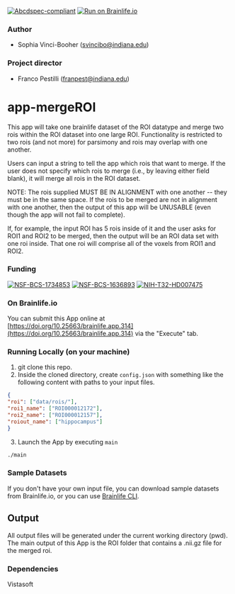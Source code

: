 [![Abcdspec-compliant](https://img.shields.io/badge/ABCD_Spec-v1.1-green.svg)](https://github.com/brain-life/abcd-spec)
[![Run on Brainlife.io](https://img.shields.io/badge/Brainlife-bl.app.219-blue.svg)](https://doi.org/10.25663/brainlife.app.314)

### Author
- Sophia Vinci-Booher (svincibo@indiana.edu)

### Project director
- Franco Pestilli (franpest@indiana.edu)

# app-mergeROI

This app will take one brainlife dataset of the ROI datatype and merge two rois within the ROI dataset into one large ROI. Functionality is restricted to two rois (and not more) for parsimony and rois may overlap with one another.

Users can input a string to tell the app which rois that want to merge. If the user does not specify which rois to merge (i.e., by leaving either field blank), it will merge all rois in the ROI dataset.

NOTE: The rois supplied MUST BE IN ALIGNMENT with one another -- they must be in the same space. If the rois to be merged are not in alignment with one another, then the output of this app will be UNUSABLE (even though the app will not fail to complete).

If, for example, the input ROI has 5 rois inside of it and the user asks for ROI1 and ROI2 to be merged, then the output will be an ROI data set with one roi inside. That one roi will comprise all of the voxels from ROI1 and ROI2.

### Funding 
[![NSF-BCS-1734853](https://img.shields.io/badge/NSF_BCS-1734853-blue.svg)](https://nsf.gov/awardsearch/showAward?AWD_ID=1734853)
[![NSF-BCS-1636893](https://img.shields.io/badge/NSF_BCS-1636893-blue.svg)](https://nsf.gov/awardsearch/showAward?AWD_ID=1636893)
[![NIH-T32-HD007475](https://img.shields.io/badge/NIH_T32-HD007475-blue.svg)](https://www.nichd.nih.gov/grants-contracts/training-careers/extramural/institutional)

### On Brainlife.io

You can submit this App online at [https://doi.org/10.25663/brainlife.app.314](https://doi.org/10.25663/brainlife.app.314) via the "Execute" tab.

### Running Locally (on your machine)

1. git clone this repo.
2. Inside the cloned directory, create `config.json` with something like the following content with paths to your input files.

```json
{
"roi": ["data/rois/"],
"roi1_name": ["ROI000012172"],
"roi2_name": ["ROI000012157"],
"roiout_name": ["hippocampus"]
}
```

3. Launch the App by executing `main`

```bash
./main
```

### Sample Datasets

If you don't have your own input file, you can download sample datasets from Brainlife.io, or you can use [Brainlife CLI](https://github.com/brain-life/cli).


## Output

All output files will be generated under the current working directory (pwd). The main output of this App is the ROI folder that contains a .nii.gz file for the merged roi. 

### Dependencies

Vistasoft
